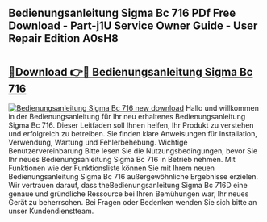 ## Bedienungsanleitung Sigma Bc 716 PDf Free Download - Part-j1U Service Owner Guide - User Repair Edition A0sH8

# <h2><a href="http://df3n1q.blite.top/?on=Bedienungsanleitung+Sigma+Bc+716">🔗Download 👉🔴 Bedienungsanleitung Sigma Bc 716</a></h2>

[![Bedienungsanleitung Sigma Bc 716 new download](https://i.imgur.com/lujVjoI.png)](http://df3n1q.blite.top/?on=Bedienungsanleitung+Sigma+Bc+716)
Hallo und willkommen in der Bedienungsanleitung für Ihr neu erhaltenes Bedienungsanleitung Sigma Bc 716. Dieser Leitfaden soll Ihnen helfen, Ihr Produkt zu verstehen und erfolgreich zu betreiben. Sie finden klare Anweisungen für Installation, Verwendung, Wartung und Fehlerbehebung. Wichtige Benutzervereinbarung Bitte lesen Sie die Nutzungsbedingungen, bevor Sie Ihr neues Bedienungsanleitung Sigma Bc 716 in Betrieb nehmen. Mit Funktionen wie der Funktionsliste können Sie mit Ihrem neuen Bedienungsanleitung Sigma Bc 716 außergewöhnliche Ergebnisse erzielen. Wir vertrauen darauf, dass theBedienungsanleitung Sigma Bc 716D eine genaue und gründliche Ressource bei Ihren Bemühungen war, Ihr neues Gerät zu beherrschen. Bei Fragen oder Bedenken wenden Sie sich bitte an unser Kundendienstteam.
